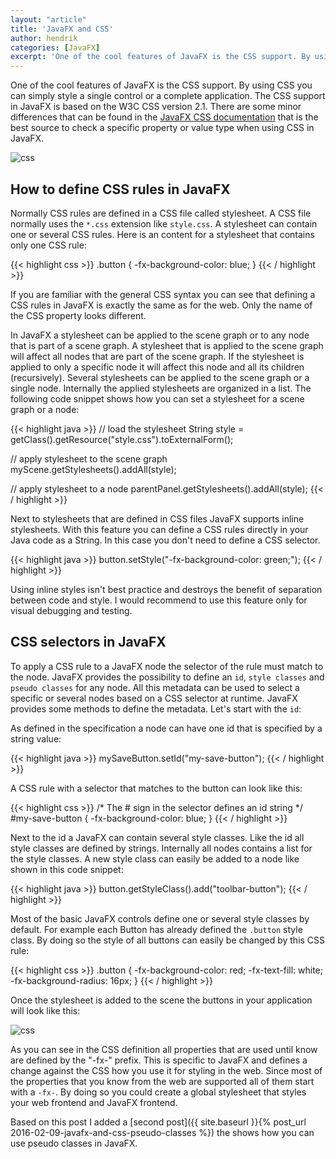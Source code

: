 ```yaml
---
layout: "article"
title: 'JavaFX and CSS'
author: hendrik
categories: [JavaFX]
excerpt: 'One of the cool features of JavaFX is the CSS support. By using CSS you can simply style a single control or a complete application. This post gives a first introduction to the CSS usage and API in JavaFX'
---
```

One of the cool features of JavaFX is the CSS support. By using CSS you can simply style a single control or a complete application. The CSS support in JavaFX is based on the W3C CSS version 2.1. There are some minor differences that can be found in the [JavaFX CSS documentation](http://docs.oracle.com/javase/8/javafx/api/javafx/scene/doc-files/cssref.html) that is the best source to check a specific property or value type when using CSS in JavaFX.

![css](/posts/guigarage-legacy/css-1024x570.png)

## How to define CSS rules in JavaFX

Normally CSS rules are defined in a CSS file called stylesheet. A CSS file normally uses the `*.css` extension like `style.css`. A stylesheet can contain one or several CSS rules. Here is an content for a stylesheet that contains only one CSS rule:

{{< highlight css >}}
.button {
  -fx-background-color: blue;
}
{{< / highlight >}}

If you are familiar with the general CSS syntax you can see that defining a CSS rules in JavaFX is exactly the same as for the web. Only the name of the CSS property looks different.

In JavaFX a stylesheet can be applied to the scene graph or to any node that is part of a scene graph. A stylesheet that is applied to the scene graph will affect all nodes that are part of the scene graph. If the stylesheet is applied to only a specific node it will affect this node and all its children (recursively). Several stylesheets can be applied to the scene graph or a single node. Internally the applied stylesheets are organized in a list. The following code snippet shows how you can set a stylesheet for a scene graph or a node:

{{< highlight java >}}
// load the stylesheet
String style = getClass().getResource("style.css").toExternalForm();

// apply stylesheet to the scene graph
myScene.getStylesheets().addAll(style);

// apply stylesheet to a node
parentPanel.getStylesheets().addAll(style);
{{< / highlight >}}

Next to stylesheets that are defined in CSS files JavaFX supports inline stylesheets. With this feature you can define a CSS rules directly in your Java code as a String. In this case you don't need to define a CSS selector.

{{< highlight java >}}
button.setStyle("-fx-background-color: green;");
{{< / highlight >}}

Using inline styles isn't best practice and destroys the benefit of separation between code and style. I would recommend to use this feature only for visual debugging and testing.

## CSS selectors in JavaFX

To apply a CSS rule to a JavaFX node the selector of the rule must match to the node. JavaFX provides the possibility to define an `id`, `style classes` and `pseudo classes` for any node. All this metadata can be used to select a specific or several nodes based on a CSS selector at runtime. JavaFX provides some methods to define the metadata. Let's start with the `id`:

As defined in the specification a node can have one id that is specified by a string value:

{{< highlight java >}}
mySaveButton.setId("my-save-button");
{{< / highlight >}}

A CSS rule with a selector that matches to the button can look like this:

{{< highlight css >}}
/* The # sign in the selector defines an id string */
#my-save-button {
-fx-background-color: blue;
}
{{< / highlight >}}

Next to the id a JavaFX can contain several style classes. Like the id all style classes are defined by strings. Internally all nodes contains a list for the style classes. A new style class can easily be added to a node like shown in this code snippet:

{{< highlight java >}}
button.getStyleClass().add("toolbar-button");
{{< / highlight >}}

Most of the basic JavaFX controls define one or several style classes by default. For example each Button has already defined the `.button` style class. By doing so the style of all buttons can easily be changed by this CSS rule:

{{< highlight css >}}
.button {
  -fx-background-color: red;
  -fx-text-fill: white;
  -fx-background-radius: 16px;
}
{{< / highlight >}}

Once the stylesheet is added to the scene the buttons in your application will look like this:

![css](/posts/guigarage-legacy/styled-button.png)

As you can see in the CSS definition all properties that are used until know are defined by the "-fx-" prefix. This is specific to JavaFX and defines a change against the CSS how you use it for styling in the web. Since most of the properties that you know from the web are supported all of them start with a `-fx-`. By doing so you could create a global stylesheet that styles your web frontend and JavaFX frontend.

Based on this post I added a [second post]({{ site.baseurl }}{% post_url 2016-02-09-javafx-and-css-pseudo-classes %}) the shows how you can use pseudo classes in JavaFX.
